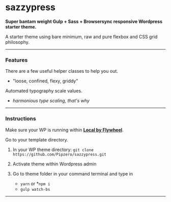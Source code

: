 # sazzypress

**Super bantam weight Gulp + Sass + Browsersync responsive Wordpress starter theme.** 

A starter theme using bare minimum, raw and pure flexbox and CSS grid philosophy.

---

### Features
There are a few useful helper classes to help you out.
 * "loose, confined, flexy, griddy"

Automated typography scale values.
 * _harmonious type scaling, that's why_

---

### Instructions
Make sure your WP is running within  __[Local by Flywheel](https://localwp.com/)__.

Go to your template directory.

1. In your WP theme directory:
   `git clone https://github.com/Pipzero/sazzypress.git`

2. Activate theme within Wordpress admin

3. Go to theme folder in your command terminal and type in
   - `yarn` or *`npm i`
   - `gulp watch-bs`

---



